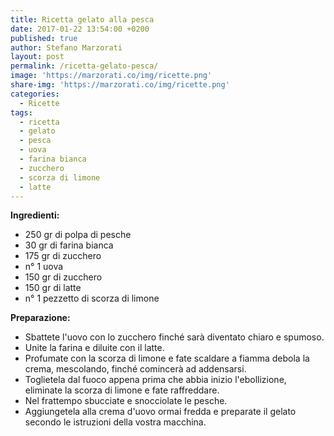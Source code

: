 ```yaml
---
title: Ricetta gelato alla pesca
date: 2017-01-22 13:54:00 +0200
published: true
author: Stefano Marzorati
layout: post
permalink: /ricetta-gelato-pesca/
image: 'https://marzorati.co/img/ricette.png'
share-img: 'https://marzorati.co/img/ricette.png'
categories:
  - Ricette
tags:
  - ricetta
  - gelato
  - pesca
  - uova
  - farina bianca
  - zucchero
  - scorza di limone
  - latte
---
```

**Ingredienti:**   

  - 250 gr di polpa di pesche
  - 30 gr di farina bianca 
  - 175 gr di zucchero
  - n° 1 uova
  - 150 gr di zucchero
  - 150 gr di latte
  - n° 1 pezzetto di scorza di limone
  
**Preparazione:**   
  
* Sbattete l'uovo con lo zucchero finché sarà diventato chiaro e spumoso.   
* Unite la farina e diluite con il latte.   
* Profumate con la scorza di limone e fate scaldare a fiamma debola la crema, mescolando, finché comincerà ad addensarsi.    
* Toglietela dal fuoco appena prima che abbia inizio l'ebollizione, eliminate la scorza di limone e fate raffreddare.   
* Nel frattempo sbucciate e snocciolate le pesche.   
* Aggiungetela alla crema d'uovo ormai fredda e preparate il gelato secondo le istruzioni della vostra macchina.   